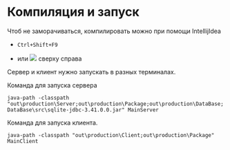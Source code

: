 # Компиляция и запуск

Чтоб не заморачиваться, компилировать можно при помощи IntellijIdea

* ```Ctrl+Shift+F9```

* или ![](https://resources.jetbrains.com/help/img/idea/2023.1/app.toolwindows.toolWindowBuild_dark.svg)
 сверху справа

Сервер и клиент нужно запускать в разных терминалах.

Команда для запуска сервера

```java-path -classpath "out\production\Server;out\production\Package;out\production\DataBase;DataBase\src\sqlite-jdbc-3.41.0.0.jar" MainServer```

Команда для запуска клиента.

```java-path -classpath "out\production\Client;out\production\Package" MainClient```
